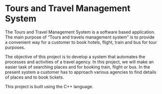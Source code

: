 # Tours and Travel Management System
The Tours and Travel Management System is a software based application. The main purpose of “Tours and travels management system” is to provide a convenient way for a customer to book hotels, flight, train and bus for tour purposes. 

The objective of this project is to develop a system that automates the processes and activities of a travel agency. In this project, we will make an easier task of searching places and for booking train, flight or bus. In the present system a customer has to approach various agencies to find details of places and to book tickets.

This project is built using the C++ language.
